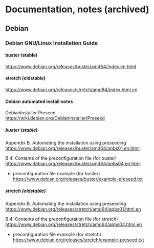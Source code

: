 # Documentation, notes (archived)

## Debian

### Debian GNU/Linux Installation Guide 

#### buster (stable)

https://www.debian.org/releases/buster/amd64/index.en.html  

#### stretch (oldstable)

https://www.debian.org/releases/stretch/amd64/index.html.en  

#### Debian automated install notes

DebianInstaller Preseed  
https://wiki.debian.org/DebianInstaller/Preseed  

##### buster (stable)

Appendix B. Automating the installation using preseeding  
https://www.debian.org/releases/buster/amd64/apbs01.en.html  

B.4. Contents of the preconfiguration file (for buster)  
https://www.debian.org/releases/buster/amd64/apbs04.en.html  

  * preconfiguration file example (for buster)  
https://www.debian.org/releases/buster/example-preseed.txt  

##### stretch (oldstable)

Appendix B. Automating the installation using preseeding  
https://www.debian.org/releases/stretch/amd64/apbs01.html.en  

B.4. Contents of the preconfiguration file (for stretch)  
https://www.debian.org/releases/stretch/amd64/apbs04.html.en  

  * preconfiguration file example (for stretch)  
https://www.debian.org/releases/stretch/example-preseed.txt  
